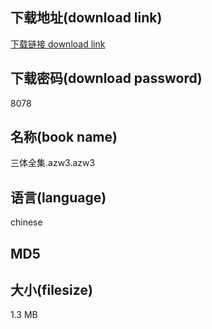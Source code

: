 ## 下载地址(download link)
[下载链接 download link](https://tutu365.netlify.app/?s=%E4%B8%89%E4%BD%93%E5%85%A8%E9%9B%86.azw3)

## 下载密码(download password)
8078

## 名称(book name)
三体全集.azw3.azw3

## 语言(language)
chinese

## MD5


## 大小(filesize)
1.3 MB
